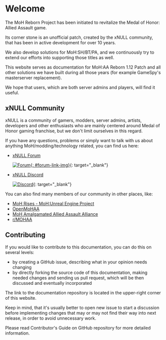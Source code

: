 # Welcome

The MoH Reborn Project has been initiated to revitalize the Medal of Honor: Allied Assault game.

Its corner stone is an unofficial patch, created by the xNULL community, 
that has been in active development for over 10 years.

We also develop solutions for MoH:SH/BT/PA, and we continuously try to extend our efforts
into supporting those titles as well.

This website serves as documentation for MoH:AA Reborn 1.12 Patch and all other solutions we have built
during all those years (for example GameSpy's masterserver replacement).

We hope that users, which are both server admins and players, will find it useful.

## xNULL Community

xNULL is a community of gamers, modders, server admins, artists, developers and other enthusiasts who
are mainly centered around Medal of Honor gaming franchise, but we don't limit ourselves in this regard.

If you have any questions, problems or simply want to talk with us about anything MoH/modding/technology related,
you can find us here:

- [xNULL Forum](https://www.x-null.net/forums/forum.php)

    [![Forum](https://www.x-null.net/forums/images/misc/xxn2.jpg){: #forum-link-img}](https://www.x-null.net/forums/forum.php){: target="_blank"}
    
- [xNULL Discord](https://www.discord.gg/kGp8vGC)

    [![Discord](https://discord.com/api/guilds/709805424286760961/widget.png?style=banner2)](https://www.discord.gg/kGp8vGC){: target="_blank"}

You can also find many members of our community in other places, like:

- [MoH Rises - MoH:Unreal Engine Project](https://moh-rises.com/)
- [OpenMoHAA](https://github.com/openmoh/openmohaa)
- [MoH Amalgamated Allied Assault Alliance](http://www.mohaaaa.co.uk)
- [r/MOHAA](https://www.reddit.com/r/MOHAA/)

## Contributing

If you would like to contribute to this documentation, you can do this on several levels:

* by creating a GitHub issue, describing what in your opinion needs changing
* by directly forking the source code of this documentation, making needed changes and sending us pull request,
  which will be then discussed and eventually incorporated
  
The link to the documentation repository is located in the upper-right corner of this website.

Keep in mind, that it's usually better to open new issue to start a discussion before implementing changes
that may or may not find their way into next release, in order to avoid unnecessary work.

Please read Contributor's Guide on GitHub repository for more detailed information.